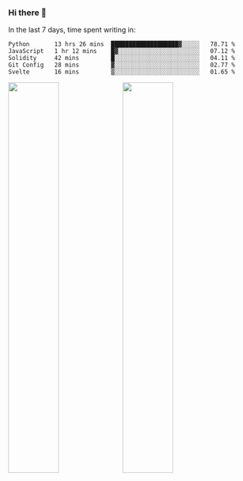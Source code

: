 ### Hi there 👋

In the last 7 days, time spent writing in:

<!--START_SECTION:waka-->
```text
Python       13 hrs 26 mins  ███████████████████▓░░░░░   78.71 % 
JavaScript   1 hr 12 mins    █▓░░░░░░░░░░░░░░░░░░░░░░░   07.12 % 
Solidity     42 mins         █░░░░░░░░░░░░░░░░░░░░░░░░   04.11 % 
Git Config   28 mins         ▓░░░░░░░░░░░░░░░░░░░░░░░░   02.77 % 
Svelte       16 mins         ▒░░░░░░░░░░░░░░░░░░░░░░░░   01.65 % 
```
<!--END_SECTION:waka-->

<img src="https://wakatime.com/share/@jimtje/5d0c92de-08f8-4a72-8f2f-6a9693d1e318.svg" width=45% height=45%> <img src="https://wakatime.com/share/@jimtje/501498ae-bda5-4da7-a89d-b40bcdd5556d.svg" width=45% height=45%>
